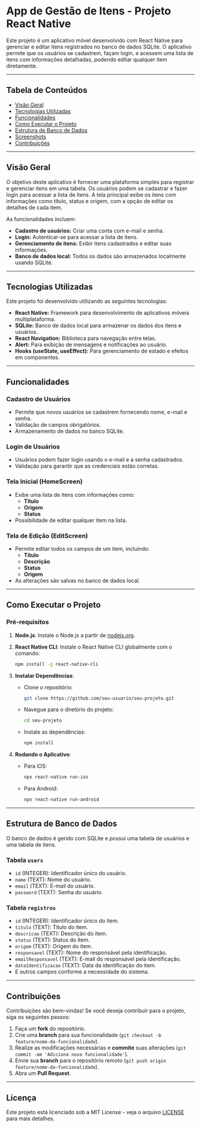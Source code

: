# **App de Gestão de Itens - Projeto React Native**

Este projeto é um aplicativo móvel desenvolvido com React Native para gerenciar e editar itens registrados no banco de dados SQLite. O aplicativo permite que os usuários se cadastrem, façam login, e acessem uma lista de itens com informações detalhadas, podendo editar qualquer item diretamente.

---

## **Tabela de Conteúdos**

- [Visão Geral](#visão-geral)
- [Tecnologias Utilizadas](#tecnologias-utilizadas)
- [Funcionalidades](#funcionalidades)
- [Como Executar o Projeto](#como-executar-o-projeto)
- [Estrutura de Banco de Dados](#estrutura-de-banco-de-dados)
- [Screenshots](#screenshots)
- [Contribuições](#contribuições)

---

## **Visão Geral**

O objetivo deste aplicativo é fornecer uma plataforma simples para registrar e gerenciar itens em uma tabela. Os usuários podem se cadastrar e fazer login para acessar a lista de itens. A tela principal exibe os itens com informações como título, status e origem, com a opção de editar os detalhes de cada item.

As funcionalidades incluem:
- **Cadastro de usuários:** Criar uma conta com e-mail e senha.
- **Login:** Autenticar-se para acessar a lista de itens.
- **Gerenciamento de itens:** Exibir itens cadastrados e editar suas informações.
- **Banco de dados local:** Todos os dados são armazenados localmente usando SQLite.

---

## **Tecnologias Utilizadas**

Este projeto foi desenvolvido utilizando as seguintes tecnologias:

- **React Native:** Framework para desenvolvimento de aplicativos móveis multiplataforma.
- **SQLite:** Banco de dados local para armazenar os dados dos itens e usuários.
- **React Navigation:** Biblioteca para navegação entre telas.
- **Alert:** Para exibição de mensagens e notificações ao usuário.
- **Hooks (useState, useEffect):** Para gerenciamento de estado e efeitos em componentes.

---

## **Funcionalidades**

### **Cadastro de Usuários**
- Permite que novos usuários se cadastrem fornecendo nome, e-mail e senha.
- Validação de campos obrigatórios.
- Armazenamento de dados no banco SQLite.

### **Login de Usuários**
- Usuários podem fazer login usando o e-mail e a senha cadastrados.
- Validação para garantir que as credenciais estão corretas.

### **Tela Inicial (HomeScreen)**
- Exibe uma lista de itens com informações como:
  - **Título**
  - **Origem**
  - **Status**
- Possibilidade de editar qualquer item na lista.

### **Tela de Edição (EditScreen)**
- Permite editar todos os campos de um item, incluindo:
  - **Título**
  - **Descrição**
  - **Status**
  - **Origem**
- As alterações são salvas no banco de dados local.

---

## **Como Executar o Projeto**

### Pré-requisitos

1. **Node.js**: Instale o Node.js a partir de [nodejs.org](https://nodejs.org/).
2. **React Native CLI**: Instale o React Native CLI globalmente com o comando:
   ```bash
   npm install -g react-native-cli
   ```

3. **Instalar Dependências**:
   - Clone o repositório:
     ```bash
     git clone https://github.com/seu-usuario/seu-projeto.git
     ```
   - Navegue para o diretório do projeto:
     ```bash
     cd seu-projeto
     ```
   - Instale as dependências:
     ```bash
     npm install
     ```

4. **Rodando o Aplicativo**:
   - Para iOS:
     ```bash
     npx react-native run-ios
     ```
   - Para Android:
     ```bash
     npx react-native run-android
     ```

---

## **Estrutura de Banco de Dados**

O banco de dados é gerido com SQLite e possui uma tabela de usuários e uma tabela de itens.

### **Tabela `users`**
- `id` (INTEGER): Identificador único do usuário.
- `name` (TEXT): Nome do usuário.
- `email` (TEXT): E-mail do usuário.
- `password` (TEXT): Senha do usuário.

### **Tabela `registros`**
- `id` (INTEGER): Identificador único do item.
- `titulo` (TEXT): Título do item.
- `descricao` (TEXT): Descrição do item.
- `status` (TEXT): Status do item.
- `origem` (TEXT): Origem do item.
- `responsavel` (TEXT): Nome do responsável pela identificação.
- `emailResponsavel` (TEXT): E-mail do responsável pela identificação.
- `dataIdentificacao` (TEXT): Data da identificação do item.
- E outros campos conforme a necessidade do sistema.

---


## **Contribuições**

Contribuições são bem-vindas! Se você deseja contribuir para o projeto, siga os seguintes passos:

1. Faça um **fork** do repositório.
2. Crie uma **branch** para sua funcionalidade (`git checkout -b feature/nome-da-funcionalidade`).
3. Realize as modificações necessárias e **commite** suas alterações (`git commit -am 'Adiciona nova funcionalidade'`).
4. Envie sua **branch** para o repositório remoto (`git push origin feature/nome-da-funcionalidade`).
5. Abra um **Pull Request**.

---

## **Licença**

Este projeto está licenciado sob a MIT License - veja o arquivo [LICENSE](LICENSE) para mais detalhes.

